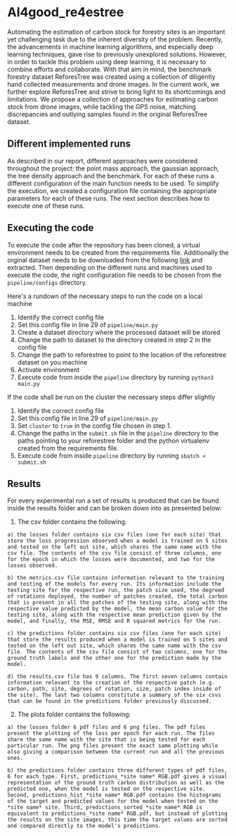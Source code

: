 # AI4good_re4estree

Automating the estimation of carbon stock for forestry sites is an important yet challenging task due to the inherent diversity of the problem. Recently, the advancements in machine learning algorithms, and especially deep learning techniques, gave rise to previously unexplored solutions. However, in order to tackle this problem using deep learning, it is necessary to combine efforts and collaborate. With that aim in mind, the benchmark forestry dataset ReforesTree was created using a collection of diligently hand collected measurements and drone images. In the current work, we further explore ReforesTree and strive to bring light to its shortcomings and limitations. We propose a collection of approaches for estimating carbon stock from drone images, while tackling the GPS noise, matching discrepancies and outlying samples found in the original ReforesTree dataset.

## Different implemented runs

As described in our report, different approaches were considered throughout the project: the point mass approach, the gaussian approach, the tree
density approach and the benchmark. For each of these runs a different configuration of the main function needs to be used. To simplify the execution,
we created a configuration file containing the appropriate parameters for each of these runs. The next section describes how to execute one
of these runs.


## Executing the code

To execute the code after the repository has been cloned, a virtual environment needs to be created from the requirements file. Additionally
the orginal dataset needs to be downloaded from the following [link](https://zenodo.org/record/6813783) and extracted. Then depending on 
the different runs and machines used to execute the code, the right configuration file needs to be chosen from the `pipeline/configs` directory.

Here's a rundown of the necessary steps to run the code on a local machine

  1. Identify the correct config file
  2. Set this config file in line 29 of `pipeline/main.py`
  2. Create a dataset directory where the processed dataset will be stored
  3. Change the path to dataset to the directory created in step 2 in the config file
  4. Change the path to reforestree to point to the location of the reforestree dataset on you machine
  5. Activate environment
  6. Execute code from inside the `pipeline` directory by running `python3 main.py`
  
If the code shall be run on the cluster the necessary steps differ slightly

  1. Identify the correct config file
  2. Set this config file in line 29 of `pipeline/main.py`
  2. Set `cluster` to `true` in the config file chosen in step 1.
  3. Change the paths in the `submit.sh` file in the `pipeline` directory to the
      paths pointing to your reforestree folder and the python virtualenv created from 
      the requirements file.
  4. Execute code from inside `pipeline` directory by running `sbatch < submit.sh`
  
## Results

For every experimental run a set of results is produced that can be found inside the results folder and can be broken down into as presented below:

  1. The csv folder contains the following:
    
    a) the losses folder contains six csv files (one for each site) that store the loss progression observed when a model is trained on 5 sites and tested on the left out site, which shares the same name with the csv file. The contents of the csv file consist of three columns, one for the epoch in which the losses were documented, and two for the losses observed. 
    
    b) the metrics.csv file contains information relevant to the training and testing of the models for every run. Its information include the testing site for the respective run, the patch size used, the degreed of rotations deployed, the number of patches created, the total carbon that is present in all the patches of the testing site, along with the respective value predicted by the model, the mean carbon value for the testing site, along with the respective mean prediction given by the model, and finally, the MSE, RMSE and R squared metrics for the run.
    
    c) the predictions folder contains six csv files (one for each site) that store the results produced when a model is trained on 5 sites and tested on the left out site, which shares the same name with the csv file. The contents of the csv file consist of two columns, one for the ground truth labels and the other one for the prediction made by the model.
    
    d) the results.csv file has 9 columns. The first seven columns contain information relevant to the creation of the respective patch (e.g. carbon, path, site, degrees of rotation, size, patch index inside of the site). The last two columns constitute a summary of the six csvs that can be found in the predictions folder previously discussed.
    
  2. The plots folder contains the following:
    
    a) the losses folder 6 pdf files and 6 png files. The pdf files present the plotting of the loss per epoch for each run. The files share the same name with the site that is being tested for each particular run. The png files present the exact same plotting while also giving a comparison between the current run and all the previous ones.
    
    b) the predictions folder contains three different types of pdf files, 6 for each type. First, predictions_*site name* RGB.pdf gives a visual representation of the ground truth carbon distribution as well as the predicted one, when the model is tested on the respective site. Second, predictions_hist_*site name* RGB.pdf contains the histograms of the target and predicted values for the model when tested on the *site name* site. Third, predictions_sorted_*site name* RGB is equivalent to predictions_*site name* RGB.pdf, but instead of plotting the results on the site images, this time the target values are sorted and compared directly to the model's predictions.
